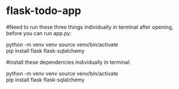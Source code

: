 # flask-todo-app

#Need to run these three things individually in terminal after opening, before you can run app.py:

python -m venv venv
source venv/bin/activate  
pip install flask flask-sqlalchemy

#install these dependencies individually in terminal:

python -m venv venv
source venv/bin/activate  
pip install flask flask-sqlalchemy